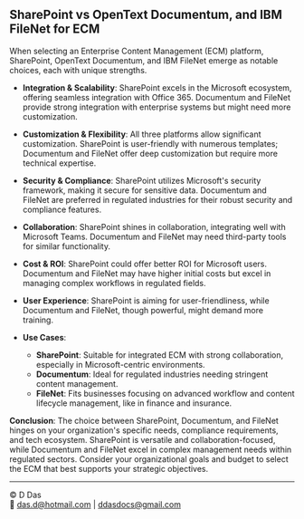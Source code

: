 ## SharePoint vs OpenText Documentum, and IBM FileNet for ECM

When selecting an Enterprise Content Management (ECM) platform, SharePoint, OpenText Documentum, and IBM FileNet emerge as notable choices, each with unique strengths.

- **Integration & Scalability**: SharePoint excels in the Microsoft ecosystem, offering seamless integration with Office 365. Documentum and FileNet provide strong integration with enterprise systems but might need more customization.
  
- **Customization & Flexibility**: All three platforms allow significant customization. SharePoint is user-friendly with numerous templates; Documentum and FileNet offer deep customization but require more technical expertise.
  
- **Security & Compliance**: SharePoint utilizes Microsoft's security framework, making it secure for sensitive data. Documentum and FileNet are preferred in regulated industries for their robust security and compliance features.
  
- **Collaboration**: SharePoint shines in collaboration, integrating well with Microsoft Teams. Documentum and FileNet may need third-party tools for similar functionality.
  
- **Cost & ROI**: SharePoint could offer better ROI for Microsoft users. Documentum and FileNet may have higher initial costs but excel in managing complex workflows in regulated fields.
  
- **User Experience**: SharePoint is aiming for user-friendliness, while Documentum and FileNet, though powerful, might demand more training.
  
- **Use Cases**:
  - **SharePoint**: Suitable for integrated ECM with strong collaboration, especially in Microsoft-centric environments.
  - **Documentum**: Ideal for regulated industries needing stringent content management.
  - **FileNet**: Fits businesses focusing on advanced workflow and content lifecycle management, like in finance and insurance.

**Conclusion**: The choice between SharePoint, Documentum, and FileNet hinges on your organization's specific needs, compliance requirements, and tech ecosystem. SharePoint is versatile and collaboration-focused, while Documentum and FileNet excel in complex management needs within regulated sectors. Consider your organizational goals and budget to select the ECM that best supports your strategic objectives.

---
© D Das  
📧 [das.d@hotmail.com](mailto:das.d@hotmail.com) | [ddasdocs@gmail.com](mailto:ddasdocs@gmail.com)